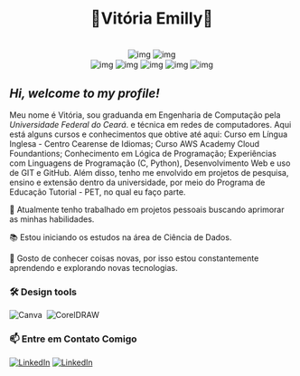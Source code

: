 <h1 align="center">🔹Vitória Emilly🔹</h1>
<div align="center"><br/>
    <img align="center" alt="img" src="https://img.shields.io/badge/Python-3776AB?style=for-the-badge&logo=python&logoColor=white"/>
    <img align="center" alt="img" src="https://img.shields.io/badge/C-00599C?style=for-the-badge&logo=c&logoColor=white"/>
    <br/>
    <img align="center" alt="img" src="https://img.shields.io/badge/HTML5-E34F26?style=for-the-badge&logo=html5&logoColor=white"/>    
    <img align="center" alt="img" src="https://img.shields.io/badge/CSS3-1572B6?style=for-the-badge&logo=css3&logoColor=white">
    <img align="center" alt="img" src="https://img.shields.io/badge/Figma-696969?style=for-the-badge&logo=figma&logoColor=figma"/>
    <img align="center" alt="img" src="https://img.shields.io/badge/GIT-E44C30?style=for-the-badge&logo=git&logoColor=white">
    <img align="center" alt="img" src="https://img.shields.io/badge/GitHub-000?style=for-the-badge&logo=github&logoColor=30A3DC)](https://docs.github.com/">

</div>



## *Hi, welcome to my profile!*

Meu nome é Vitória, sou graduanda em Engenharia de Computação pela *Universidade Federal do Ceará*. e técnica em redes de computadores. Aqui está alguns cursos e conhecimentos que obtive até aqui: Curso em Língua Inglesa - Centro Cearense de Idiomas; Curso AWS Academy Cloud Foundantions; Conhecimento em Lógica de Programação; Experiências com Linguagens de Programação (C, Python), Desenvolvimento Web e uso de GIT e GitHub. Além disso, tenho me envolvido em projetos de pesquisa, ensino e extensão dentro da universidade, por meio do Programa de Educação Tutorial - PET, no qual eu faço parte.

🔭 Atualmente tenho trabalhado em projetos pessoais buscando aprimorar as minhas habilidades.

📚 Estou iniciando os estudos na área de Ciência de Dados.


🌱 Gosto de conhecer coisas novas, por isso estou constantemente aprendendo e explorando novas tecnologias.

### 🛠 Design tools
![Canva](https://img.shields.io/badge/-Canva-05122A?style=flat&logo=canva&logoColor=008080)&nbsp;
![CorelDRAW](https://img.shields.io/badge/-CorelDRAW-05122A?style=flat&logo=coreldraw&logoColor=008080)&nbsp;


### 📫 Entre em Contato Comigo
<!-- badge do linkedIn -->
[![LinkedIn](https://img.shields.io/badge/LinkedIn-0077B5?style=for-the-badge&logo=linkedin&logoColor=white)](www.linkedin.com/in/vitória-santos-159390258)
[![LinkedIn](https://img.shields.io/badge/Gmail-D14836?style=for-the-badge&logo=gmail&logoColor=white)](mailto:vitoria.emillysm@alu.ufc.br)
